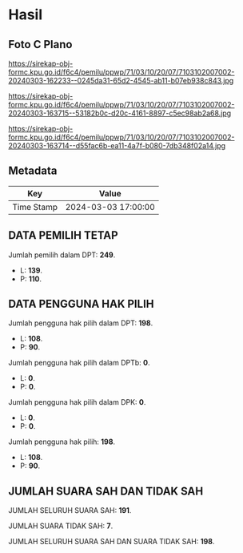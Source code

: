 # Hasil

## Foto C Plano

https://sirekap-obj-formc.kpu.go.id/f6c4/pemilu/ppwp/71/03/10/20/07/7103102007002-20240303-162233--0245da31-65d2-4545-ab11-b07eb938c843.jpg

https://sirekap-obj-formc.kpu.go.id/f6c4/pemilu/ppwp/71/03/10/20/07/7103102007002-20240303-163715--53182b0c-d20c-4161-8897-c5ec98ab2a68.jpg

https://sirekap-obj-formc.kpu.go.id/f6c4/pemilu/ppwp/71/03/10/20/07/7103102007002-20240303-163714--d55fac6b-ea11-4a7f-b080-7db348f02a14.jpg


## Metadata

| Key        | Value               |
| ---------- | ------------------- |
| Time Stamp | 2024-03-03 17:00:00 |


## DATA PEMILIH TETAP

Jumlah pemilih dalam DPT: **249**.
 * L: **139**.
 * P: **110**.

## DATA PENGGUNA HAK PILIH

Jumlah pengguna hak pilih dalam DPT: **198**.
 * L: **108**.
 * P: **90**.

Jumlah pengguna hak pilih dalam DPTb: **0**.
 * L: **0**.
 * P: **0**.

Jumlah pengguna hak pilih dalam DPK: **0**.
 * L: **0**.
 * P: **0**.

Jumlah pengguna hak pilih: **198**.
 * L: **108**.
 * P: **90**.

## JUMLAH SUARA SAH DAN TIDAK SAH

JUMLAH SELURUH SUARA SAH: **191**.

JUMLAH SUARA TIDAK SAH: **7**.

JUMLAH SELURUH SUARA SAH DAN SUARA TIDAK SAH: **198**.


